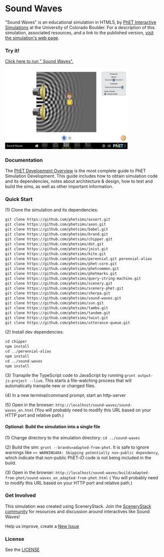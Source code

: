 Sound Waves
=============
"Sound Waves" is an educational simulation in HTML5, by <a href="https://phet.colorado.edu/" target="_blank">PhET
Interactive Simulations</a>
at the University of Colorado Boulder. For a description of this simulation, associated resources, and a link to the
published version,
<a href="https://phet.colorado.edu/en/simulation/sound-waves" target="_blank">visit the simulation's web page</a>.

### Try it!

<a href="https://phet.colorado.edu/sims/html/sound-waves/latest/sound-waves_en.html" target="_blank">Click here to run "
Sound Waves".</a>

<a href="https://phet.colorado.edu/sims/html/sound-waves/latest/sound-waves_en.html" target="_blank">
<img src="https://raw.githubusercontent.com/phetsims/sound-waves/main/assets/sound-waves-screenshot.png" alt="Screenshot" style="width: 400px;"/>
</a>

### Documentation

The <a href="https://github.com/phetsims/phet-info/blob/main/doc/phet-development-overview.md" target="_blank">PhET
Development Overview</a> is the most complete guide to PhET Simulation Development. This guide includes how to obtain
simulation code and its dependencies, notes about architecture & design, how to test and build the sims, as well as
other important information.

### Quick Start

(1) Clone the simulation and its dependencies:

```
git clone https://github.com/phetsims/assert.git
git clone https://github.com/phetsims/axon.git
git clone https://github.com/phetsims/babel.git
git clone https://github.com/phetsims/brand.git
git clone https://github.com/phetsims/chipper.git
git clone https://github.com/phetsims/dot.git
git clone https://github.com/phetsims/joist.git
git clone https://github.com/phetsims/kite.git
git clone https://github.com/phetsims/perennial.git perennial-alias
git clone https://github.com/phetsims/phet-core.git
git clone https://github.com/phetsims/phetcommon.git
git clone https://github.com/phetsims/phetmarks.git
git clone https://github.com/phetsims/query-string-machine.git
git clone https://github.com/phetsims/scenery.git
git clone https://github.com/phetsims/scenery-phet.git
git clone https://github.com/phetsims/sherpa.git
git clone https://github.com/phetsims/sound-waves.git
git clone https://github.com/phetsims/sun.git
git clone https://github.com/phetsims/tambo.git
git clone https://github.com/phetsims/tandem.git
git clone https://github.com/phetsims/twixt.git
git clone https://github.com/phetsims/utterance-queue.git
```

(2) Install dev dependencies:

```
cd chipper
npm install
cd ../perennial-alias
npm install
cd ../sound-waves
npm install
```

(3) Transpile the TypeScript code to JavaScript by running `grunt output-js-project --live`. This starts a file-watching process that will automatically transpile
new or changed files.

(4) In a new terminal/command prompt, start an http-server

(5) Open in the browser: `http://localhost/sound-waves/sound-waves_en.html` (You will probably need to modify this URL
based on your HTTP port and relative path.)

#### Optional: Build the simulation into a single file

(1) Change directory to the simulation directory: `cd ../sound-waves`

(2) Build the sim: `grunt --brands=adapted-from-phet`. It is safe to ignore warnings
like `>> WARNING404: Skipping potentially non-public dependency`, which indicate that non-public PhET-iO code is not
being included in the build.

(3) Open in the browser: `http://localhost/sound-waves/build/adapted-from-phet/sound-waves_en_adapted-from-phet.html` (
You will probably need to modify this URL based on your HTTP port and relative path.)

### Get Involved

This simulation was created using SceneryStack. Join the <a href="https://github.com/scenerystack" target="_blank">
SceneryStack community</a> for resources and discussion around interactives like Sound Waves!

Help us improve, create a <a href="http://github.com/phetsims/sound-waves/issues/new" target="_blank">New Issue</a>

### License

See the <a href="https://github.com/phetsims/sound-waves/blob/main/LICENSE" target="_blank">LICENSE</a>
